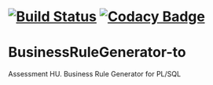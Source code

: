 [![Build Status](https://magnum.travis-ci.com/tomvlk/BusinessRuleGenerator-to.svg?token=A4bsEqeRNKNF2dXTCyxu&branch=master)](https://magnum.travis-ci.com/tomvlk/BusinessRuleGenerator-to) [![Codacy Badge](https://api.codacy.com/project/badge/grade/1baa08284b714bb69c18b2d15e079e70)](https://www.codacy.com)
=======
# BusinessRuleGenerator-to
Assessment HU. Business Rule Generator for PL/SQL
